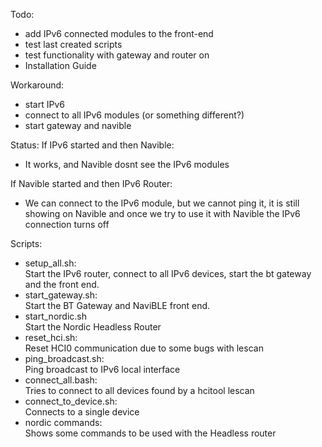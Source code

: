 
Todo:
- add IPv6 connected modules to the front-end 
- test last created scripts
- test functionality with gateway and router on 
- Installation Guide

Workaround: 
- start IPv6
- connect to all IPv6 modules (or something different?) 
- start gateway and navible

Status: 
If IPv6 started and then Navible:
- It works, and Navible dosnt see the IPv6 modules

If Navible started and then IPv6 Router: 
- We can connect to the IPv6 module, but we cannot ping it, it is still showing on Navible
and once we try to use it with Navible the IPv6 connection turns off

Scripts:
- setup_all.sh:<br>
	Start the IPv6 router, connect to all IPv6 devices, start the bt gateway and the front end. 
- start_gateway.sh:<br>
	Start the BT Gateway and NaviBLE front end. 
- start_nordic.sh<br>
	Start the Nordic Headless Router
- reset_hci.sh:<br>
	Reset HCI0 communication due to some bugs with lescan
- ping_broadcast.sh:<br>
	Ping broadcast to IPv6 local interface
- connect_all.bash:<br>
	Tries to connect to all devices found by a hcitool lescan
- connect_to_device.sh:<br>
	Connects to a single device
- nordic commands:<br>
	Shows some commands to be used with the Headless router

